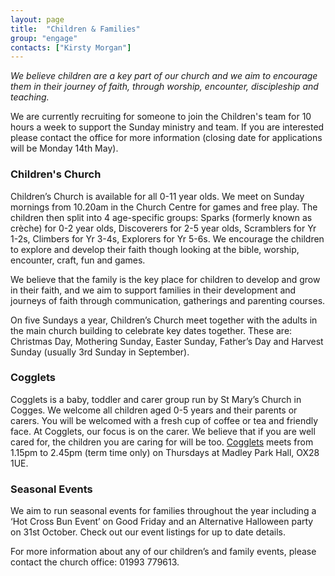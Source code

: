```yaml
---
layout: page
title:  "Children & Families"
group: "engage"
contacts: ["Kirsty Morgan"]
---
```


*We believe children are a key part of our church and we aim to encourage them in their journey of faith, through worship, encounter, discipleship and teaching.*

We are currently recruiting for someone to join the Children's team for 10 hours a week to support the Sunday ministry and team. If you are interested please contact the office for more information (closing date for applications will be Monday 14th May).

### Children's Church

Children’s Church is available for all 0-11 year olds. We meet on Sunday mornings from 10.20am in the Church Centre for games and free play. The children then split into 4 age-specific groups: Sparks (formerly known as crèche) for 0-2 year olds, Discoverers for 2-5 year olds, Scramblers for Yr 1-2s, Climbers for Yr 3-4s, Explorers for Yr 5-6s.  We encourage the children to explore and develop their faith though looking at the bible, worship, encounter, craft, fun and games.

We believe that the family is the key place for children to develop and grow in their faith, and we aim to support families in their development and journeys of faith through communication, gatherings and parenting courses.

On five Sundays a year, Children’s Church meet together with the adults in the main church building to celebrate key dates together. These are: Christmas Day, Mothering Sunday, Easter Sunday, Father’s Day and Harvest Sunday (usually 3rd Sunday in September).


### Cogglets

Cogglets is a baby, toddler and carer group run by St Mary’s Church in Cogges. We welcome all children aged 0-5 years and their parents or carers. You will be welcomed with a fresh cup of coffee or tea and friendly face. At Cogglets, our focus is on the carer. We believe that if you are well cared for, the children you are caring for will be too.
[Cogglets](/cogglets.html) meets from 1.15pm to 2.45pm (term time only) on Thursdays at Madley Park Hall, OX28 1UE.


### Seasonal Events

We aim to run seasonal events for families throughout the year including a ‘Hot Cross Bun Event’ on Good Friday and an Alternative Halloween party on 31st October. Check out our event listings for up to date details.


For more information about any of our children’s and family events, please contact the church office: 01993 779613.
